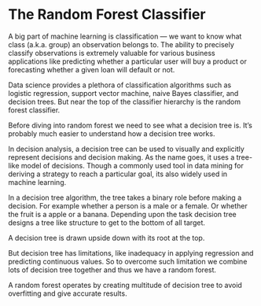 # The Random Forest Classifier


A big part of machine learning is classification — we want to know what class (a.k.a. group) an observation belongs to. The ability to precisely classify observations is extremely valuable for various business applications like predicting whether a particular user will buy a product or forecasting whether a given loan will default or not.


Data science provides a plethora of classification algorithms such as logistic regression, support vector machine, naive Bayes classifier, and decision trees. But near the top of the classifier hierarchy is the random forest classifier.

Before diving into random forest we need to see what a decision tree is. It’s probably much easier to understand how a decision tree works.

In decision analysis, a decision tree can be used to visually and explicitly represent decisions and decision making. As the name goes, it uses a tree-like model of decisions. Though a commonly used tool in data mining for deriving a strategy to reach a particular goal, its also widely used in machine learning.

In a decision tree algorithm, the tree takes a binary role before making a decision. For example whether a person is a male or a female. Or whether the fruit is a apple or a banana. Depending upon the task decision tree designs a tree like structure to get to the bottom of all target. 

A decision tree is drawn upside down with its root at the top. 

But decision tree has limitations, like inadequacy in applying regression and predicting continuous values. So to overcome such limitation we combine lots of decision tree together and thus we have a random forest. 

A random forest operates by creating multitude of decision tree to avoid overfitting and give accurate results. 




